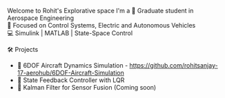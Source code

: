 Welcome to Rohit's Explorative space
 I'm a 
🚀 Graduate student in Aerospace Engineering  
🎯 Focused on Control Systems, Electric and Autonomous Vehicles  
💻 Simulink | MATLAB | State-Space Control 

🛠️ Projects
- 🔧 6DOF Aircraft Dynamics Simulation - https://github.com/rohitsanjay-17-aerohub/6DOF-Aircraft-Simulation
- 📐 State Feedback Controller with LQR  
- 🔄 Kalman Filter for Sensor Fusion (Coming soon)
